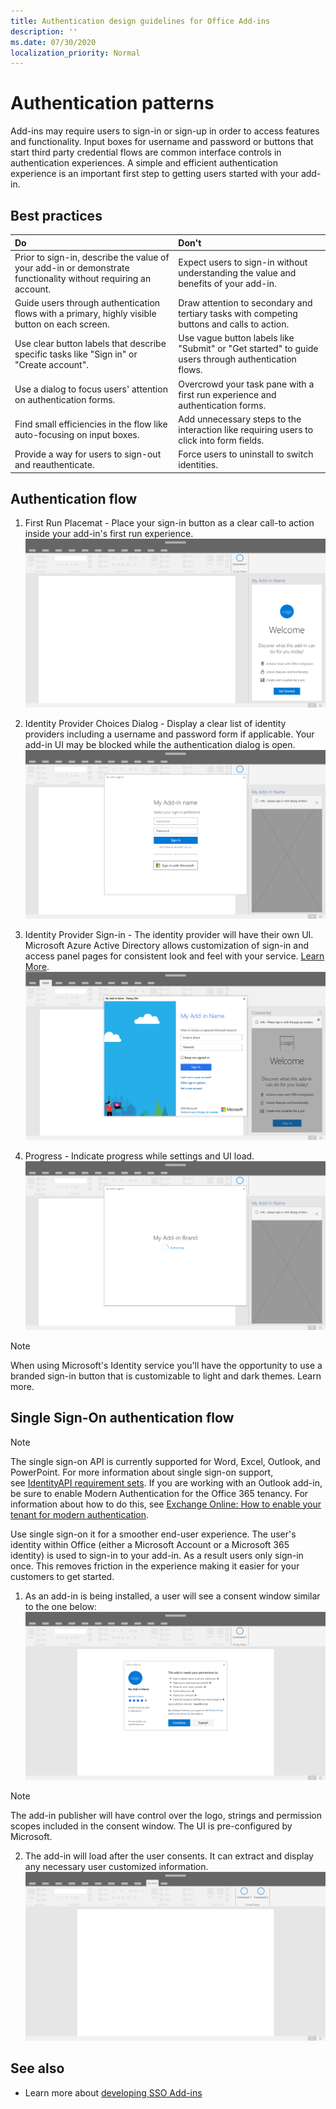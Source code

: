 ```yaml
---
title: Authentication design guidelines for Office Add-ins
description: ''
ms.date: 07/30/2020
localization_priority: Normal
---
```


# Authentication patterns

Add-ins may require users to sign-in or sign-up in order to access features and functionality. Input boxes for username and password or buttons that start third party credential flows are common interface controls in authentication experiences. A simple and efficient authentication experience is an important first step to getting users started with your add-in.

## Best practices

|Do|Don't|
|:----|:----|
|Prior to sign-in, describe the value of your add-in or demonstrate functionality without requiring an account.	|Expect users to sign-in without understanding the value and benefits of your add-in.|
|Guide users through authentication flows with a primary, highly visible button on each screen.	|Draw attention to secondary and tertiary tasks with competing buttons and calls to action.|
|Use clear button labels that describe specific tasks like "Sign in" or "Create account".	|Use vague button labels like "Submit" or "Get started" to guide users through authentication flows.|
|Use a dialog to focus users' attention on authentication forms.	|Overcrowd your task pane with a first run experience and authentication forms.|
|Find small efficiencies in the flow like auto-focusing on input boxes.	|Add unnecessary steps to the interaction like requiring users to click into form fields.|
|Provide a way for users to sign-out and reauthenticate.	|Force users to uninstall to switch identities.|

## Authentication flow

1. First Run Placemat - Place your sign-in button as a clear call-to action inside your add-in's first run experience.
![A screenshot of an add-in task pane in an Office application](../images/add-in-fre-value-placemat.png)

2. Identity Provider Choices Dialog - Display a clear list of identity providers including a username and password form if applicable. Your add-in UI may be blocked while the authentication dialog is open.
![A screenshot of the Identity Provider Choices dialog in an Office application](../images/add-in-auth-choices-dialog.png)



3. Identity Provider Sign-in - The identity provider will have their own UI. Microsoft Azure Active Directory allows customization of sign-in and access panel pages for consistent look and feel with your service. [Learn More](/azure/active-directory/fundamentals/customize-branding).
![A screenshot of the Identity Provider Sign-in dialog in an Office application](../images/add-in-auth-identity-sign-in.png)

4. Progress - Indicate progress while settings and UI load.
![A screenshot of a dialog that shows a progress indicator in an Office application](../images/add-in-auth-modal-interstitial.png)

> [!NOTE] 
> When using Microsoft's Identity service you'll have the opportunity to use a branded sign-in button that is customizable to light and dark themes. Learn more.

## Single Sign-On authentication flow

> [!NOTE]
> The single sign-on API is currently supported for Word, Excel, Outlook, and PowerPoint. For more information about single sign-on support, see [IdentityAPI requirement sets](../reference/requirement-sets/identity-api-requirement-sets.md). If you are working with an Outlook add-in, be sure to enable Modern Authentication for the Office 365 tenancy. For information about how to do this, see [Exchange Online: How to enable your tenant for modern authentication](https://social.technet.microsoft.com/wiki/contents/articles/32711.exchange-online-how-to-enable-your-tenant-for-modern-authentication.aspx).

Use single sign-on it for a smoother end-user experience. The user's identity within Office (either a Microsoft Account or a Microsoft 365 identity) is used to sign-in to your add-in. As a result users only sign-in once. This removes friction in the experience making it easier for your customers to get started.

1. As an add-in is being installed, a user will see a consent window similar to the one below:
![A screenshot of the consent window in an Office application when an add-in is being installed](../images/add-in-auth-SSO-consent-dialog.png)
> [!NOTE]
> The add-in publisher will have control over the logo, strings and permission scopes included in the consent window. The UI is pre-configured by Microsoft.

2. The add-in will load after the user consents. It can extract and display any necessary user customized information.
![A screenshot of an Office application with add-in buttons displayed in the ribbon](../images/add-in-ribbon.png)

## See also

- Learn more about [developing SSO Add-ins](../develop/sso-in-office-add-ins.md)
